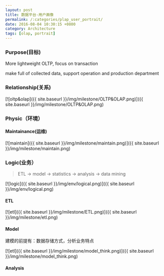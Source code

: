```yaml
---
layout: post
title: 数据平台-用户画像
permalink: /:categories/plap_user_portrait/
date: 2016-08-04 10:30:15 +0800
category: Architecture
tags: [olap, portrait]
---
```


### Purpose(目标)

More lightweight OLTP, focus on transaction

make full of collected data, support operation and production department

### Relationship(关系)

[![oltp&olap]({{ site.baseurl }}/img/milestone/OLTP&OLAP.png)]({{ site.baseurl }}/img/milestone/OLTP&OLAP.png)

### Physic（环境）

#### Maintainance(运维)

[![maintain]({{ site.baseurl }}/img/milestone/maintain.png)]({{ site.baseurl }}/img/milestone/maintain.png)

### Logic(业务）

> ETL -> model -> statistics -> analysis -> data mining

[![logic]({{ site.baseurl }}/img/env/logical.png)]({{ site.baseurl }}/img/env/logical.png)

#### ETL

[![etl]({{ site.baseurl }}/img/milestone/ETL.png)]({{ site.baseurl }}/img/milestone/etl.png)

#### Model

建模的前提有：数据存储方式，分析业务特点

[![etl]({{ site.baseurl }}/img/milestone/model_think.png)]({{ site.baseurl }}/img/milestone/model_think.png)

#### Analysis
